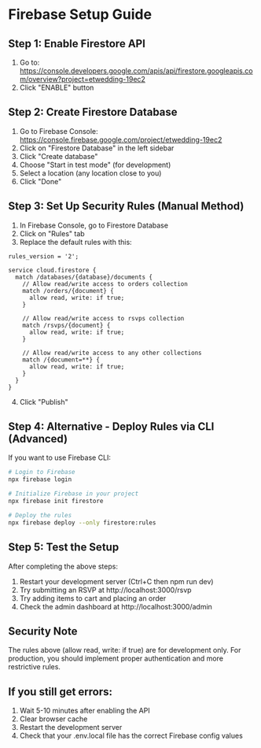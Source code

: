 # Firebase Setup Guide

## Step 1: Enable Firestore API
1. Go to: https://console.developers.google.com/apis/api/firestore.googleapis.com/overview?project=etwedding-19ec2
2. Click "ENABLE" button

## Step 2: Create Firestore Database
1. Go to Firebase Console: https://console.firebase.google.com/project/etwedding-19ec2
2. Click on "Firestore Database" in the left sidebar
3. Click "Create database"
4. Choose "Start in test mode" (for development)
5. Select a location (any location close to you)
6. Click "Done"

## Step 3: Set Up Security Rules (Manual Method)
1. In Firebase Console, go to Firestore Database
2. Click on "Rules" tab
3. Replace the default rules with this:

```
rules_version = '2';

service cloud.firestore {
  match /databases/{database}/documents {
    // Allow read/write access to orders collection
    match /orders/{document} {
      allow read, write: if true;
    }
    
    // Allow read/write access to rsvps collection
    match /rsvps/{document} {
      allow read, write: if true;
    }
    
    // Allow read/write access to any other collections
    match /{document=**} {
      allow read, write: if true;
    }
  }
}
```

4. Click "Publish"

## Step 4: Alternative - Deploy Rules via CLI (Advanced)
If you want to use Firebase CLI:

```bash
# Login to Firebase
npx firebase login

# Initialize Firebase in your project
npx firebase init firestore

# Deploy the rules
npx firebase deploy --only firestore:rules
```

## Step 5: Test the Setup
After completing the above steps:
1. Restart your development server (Ctrl+C then npm run dev)
2. Try submitting an RSVP at http://localhost:3000/rsvp
3. Try adding items to cart and placing an order
4. Check the admin dashboard at http://localhost:3000/admin

## Security Note
The rules above (allow read, write: if true) are for development only.
For production, you should implement proper authentication and more restrictive rules.

## If you still get errors:
1. Wait 5-10 minutes after enabling the API
2. Clear browser cache
3. Restart the development server
4. Check that your .env.local file has the correct Firebase config values
